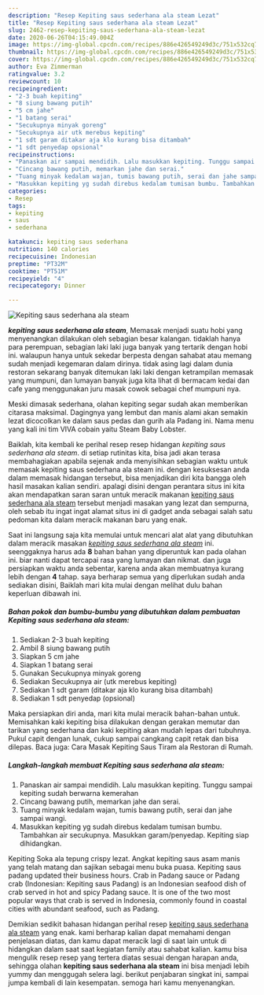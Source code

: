 ```yaml
---
description: "Resep Kepiting saus sederhana ala steam Lezat"
title: "Resep Kepiting saus sederhana ala steam Lezat"
slug: 2462-resep-kepiting-saus-sederhana-ala-steam-lezat
date: 2020-06-26T04:15:49.004Z
image: https://img-global.cpcdn.com/recipes/886e426549249d3c/751x532cq70/kepiting-saus-sederhana-ala-steam-foto-resep-utama.jpg
thumbnail: https://img-global.cpcdn.com/recipes/886e426549249d3c/751x532cq70/kepiting-saus-sederhana-ala-steam-foto-resep-utama.jpg
cover: https://img-global.cpcdn.com/recipes/886e426549249d3c/751x532cq70/kepiting-saus-sederhana-ala-steam-foto-resep-utama.jpg
author: Eva Zimmerman
ratingvalue: 3.2
reviewcount: 10
recipeingredient:
- "2-3 buah kepiting"
- "8 siung bawang putih"
- "5 cm jahe"
- "1 batang serai"
- "Secukupnya minyak goreng"
- "Secukupnya air utk merebus kepiting"
- "1 sdt garam ditakar aja klo kurang bisa ditambah"
- "1 sdt penyedap opsional"
recipeinstructions:
- "Panaskan air sampai mendidih. Lalu masukkan kepiting. Tunggu sampai kepiting sudah berwarna kemerahan"
- "Cincang bawang putih, memarkan jahe dan serai."
- "Tuang minyak kedalam wajan, tumis bawang putih, serai dan jahe sampai wangi."
- "Masukkan kepiting yg sudah direbus kedalam tumisan bumbu. Tambahkan air secukupnya. Masukkan garam/penyedap. Kepiting siap dihidangkan."
categories:
- Resep
tags:
- kepiting
- saus
- sederhana

katakunci: kepiting saus sederhana 
nutrition: 140 calories
recipecuisine: Indonesian
preptime: "PT32M"
cooktime: "PT51M"
recipeyield: "4"
recipecategory: Dinner

---
```



![Kepiting saus sederhana ala steam](https://img-global.cpcdn.com/recipes/886e426549249d3c/751x532cq70/kepiting-saus-sederhana-ala-steam-foto-resep-utama.jpg)

<b><i>kepiting saus sederhana ala steam</i></b>, Memasak menjadi suatu hobi yang menyenangkan dilakukan oleh sebagian besar kalangan. tidaklah hanya para perempuan, sebagian laki laki juga banyak yang tertarik dengan hobi ini. walaupun hanya untuk sekedar berpesta dengan sahabat atau memang sudah menjadi kegemaran dalam dirinya. tidak asing lagi dalam dunia restoran sekarang banyak ditemukan laki laki dengan ketrampilan memasak yang mumpuni, dan lumayan banyak juga kita lihat di bermacam kedai dan cafe yang menggunakan juru masak cowok sebagai chef mumpuni nya.

Meski dimasak sederhana, olahan kepiting segar sudah akan memberikan citarasa maksimal. Dagingnya yang lembut dan manis alami akan semakin lezat dicocolkan ke dalam saus pedas dan gurih ala Padang ini. Nama menu yang kali ini tim VIVA cobain yaitu Steam Baby Lobster.

Baiklah, kita kembali ke perihal resep resep hidangan <i>kepiting saus sederhana ala steam</i>. di setiap rutinitas kita, bisa jadi akan terasa membahagiakan apabila sejenak anda menyisihkan sebagian waktu untuk memasak kepiting saus sederhana ala steam ini. dengan kesuksesan anda dalam memasak hidangan tersebut, bisa menjadikan diri kita bangga oleh hasil masakan kalian sendiri. apalagi disini dengan perantara situs ini kita akan mendapatkan saran saran untuk meracik makanan <u>kepiting saus sederhana ala steam</u> tersebut menjadi masakan yang lezat dan sempurna, oleh sebab itu ingat ingat alamat situs ini di gadget anda sebagai salah satu pedoman kita dalam meracik makanan baru yang enak.


Saat ini langsung saja kita memulai untuk mencari alat alat yang dibutuhkan dalam meracik masakan <u><i>kepiting saus sederhana ala steam</i></u> ini. seenggaknya harus ada <b>8</b> bahan bahan yang diperuntuk kan pada olahan ini. biar nanti dapat tercapai rasa yang lumayan dan nikmat. dan juga persiapkan waktu anda sebentar, karena anda akan membuatnya kurang lebih dengan <b>4</b> tahap. saya berharap semua yang diperlukan sudah anda sediakan disini, Baiklah mari kita mulai dengan melihat dulu bahan keperluan dibawah ini.

<!--inarticleads1-->

##### Bahan pokok dan bumbu-bumbu yang dibutuhkan dalam pembuatan Kepiting saus sederhana ala steam:

1. Sediakan 2-3 buah kepiting
1. Ambil 8 siung bawang putih
1. Siapkan 5 cm jahe
1. Siapkan 1 batang serai
1. Gunakan Secukupnya minyak goreng
1. Sediakan Secukupnya air (utk merebus kepiting)
1. Sediakan 1 sdt garam (ditakar aja klo kurang bisa ditambah)
1. Sediakan 1 sdt penyedap (opsional)


Maka persiapkan diri anda, mari kita mulai meracik bahan-bahan untuk. Memisahkan kaki kepiting bisa dilakukan dengan gerakan memutar dan tarikan yang sederhana dan kaki kepiting akan mudah lepas dari tubuhnya. Pukul capit dengan lunak, cukup sampai cangkang capit retak dan bisa dilepas. Baca juga: Cara Masak Kepiting Saus Tiram ala Restoran di Rumah. 

<!--inarticleads2-->

##### Langkah-langkah membuat Kepiting saus sederhana ala steam:

1. Panaskan air sampai mendidih. Lalu masukkan kepiting. Tunggu sampai kepiting sudah berwarna kemerahan
1. Cincang bawang putih, memarkan jahe dan serai.
1. Tuang minyak kedalam wajan, tumis bawang putih, serai dan jahe sampai wangi.
1. Masukkan kepiting yg sudah direbus kedalam tumisan bumbu. Tambahkan air secukupnya. Masukkan garam/penyedap. Kepiting siap dihidangkan.


Kepiting Soka ala tepung crispy lezat. Angkat kepiting saus asam manis yang telah matang dan sajikan sebagai menu buka puasa. Kepiting saus padang updated their business hours. Crab in Padang sauce or Padang crab (Indonesian: Kepiting saus Padang) is an Indonesian seafood dish of crab served in hot and spicy Padang sauce. It is one of the two most popular ways that crab is served in Indonesia, commonly found in coastal cities with abundant seafood, such as Padang. 

Demikian sedikit bahasan hidangan perihal resep <u>kepiting saus sederhana ala steam</u> yang enak. kami berharap kalian dapat memahami dengan penjelasan diatas, dan kamu dapat meracik lagi di saat lain untuk di hidangkan dalam saat saat kegiatan family atau sahabat kalian. kamu bisa mengulik resep resep yang tertera diatas sesuai dengan harapan anda, sehingga olahan <b>kepiting saus sederhana ala steam</b> ini bisa menjadi lebih yummy dan menggugah selera lagi. berikut penjabaran singkat ini, sampai jumpa kembali di lain kesempatan. semoga hari kamu menyenangkan.
